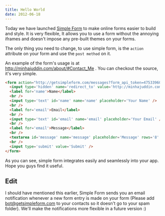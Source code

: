 ```yaml
---
title: Hello World
date: 2012-06-18
---
```


Today we have launched [Simple Form](https://getsimpleform.cmo) to make online forms easier to build and style. It is very flexible, It allows you to use a form without the annoying iframes and doesn't impose any pre-built themes on your forms.

The only thing you need to change, to use simple form, is the `action` attribute on your form and use the `post method` on it.

An example of the form's usage is at http://minhajuddin.com/about/#Contact_Me . You can checkout the source, it's very simple.

~~~html
<form action="http://getsimpleform.com/messages?form_api_token=475339605245a246498c3b1d364a845b" method="post">
  <input type='hidden' name='redirect_to' value='http://minhajuddin.com/thank-you' />
  <label for='name'>Name</label>
  <br />
  <input type='text' id='name' name='name' placeholder='Your Name' />
  <br />
  <label for='email'>Email</label>
  <br />
  <input type='text' id='email' name='email' placeholder='Your Email' />
  <br />
  <label for='email'>Message</label>
  <br />
  <textarea id='message' name='message' placeholder='Message' rows='8' cols='50'></textarea>
  <br />
  <input type='submit' value='Submit' />
</form>
~~~

As you can see, simple form integrates easily and seamlessly into your app. Hope you guys find it useful.

## Edit

I should have mentioned this earlier, Simple Form sends you an email notification whenever a new form entry is made on your form (Please add bot@getsimpleform.com to your contacts so it doesn't go to your spam folder). We'll make the notifications more flexible in a future version :)
